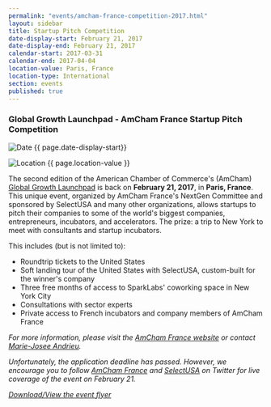 ```yaml
---
permalink: "events/amcham-france-competition-2017.html"
layout: sidebar
title: Startup Pitch Competition
date-display-start: February 21, 2017
date-display-end: February 21, 2017
calendar-start: 2017-03-31
calendar-end: 2017-04-04
location-value: Paris, France
location-type: International
section: events
published: true
---
```


### Global Growth Launchpad - AmCham France Startup Pitch Competition

![Date](https://google.github.io/material-design-icons/action/svg/design/ic_event_24px.svg "Date") {{ page.date-display-start}}

![Location](http://google.github.io/material-design-icons/social/svg/design/ic_location_city_24px.svg "Location") {{ page.location-value }}

The second edition of the American Chamber of Commerce's (AmCham) [Global Growth Launchpad](http://www.amchamfrance.org/en/event/Global-Growth-Launchpad-Pitch-Competition/1034) is back on **February 21, 2017**, in **Paris, France**. This unique event, organized by AmCham France's NextGen Committee and sponsored by SelectUSA and many other organizations, allows startups to pitch their companies to some of the world's biggest companies, entrepreneurs, incubators, and accelerators. The prize: a trip to New York to meet with consultants and startup incubators.

This includes (but is not limited to):

* Roundtrip tickets to the United States
* Soft landing tour of the United States with SelectUSA, custom-built for the winner's company
* Three free months of access to SparkLabs' coworking space in New York City
* Consultations with sector experts
* Private access to French incubators and company members of AmCham France

_For more information, please visit the [AmCham France website](http://www.amchamfrance.org/en/event/Global-Growth-Launchpad-Pitch-Competition/1034) or contact [Marie-Josee Andrieu](mailto:marie-josee.andrieu@trade.gov)._

_Unfortunately, the application deadline has passed. However, we encourage you to follow [AmCham France](https://twitter.com/amchamfrance) and [SelectUSA](https://twitter.com/SelectUSA) on Twitter for live coverage of the event on February 21._

_[Download/View the event flyer](https://www.selectusa.gov/flyers/global-growth-launchpad-2017)_
